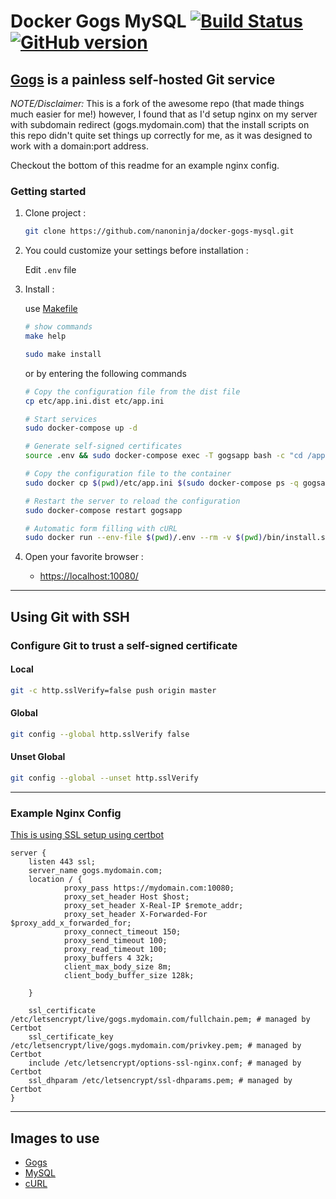 # Docker Gogs MySQL [![Build Status](https://travis-ci.org/nanoninja/docker-gogs-mysql.svg?branch=master)](https://travis-ci.org/nanoninja/docker-gogs-mysql) [![GitHub version](https://badge.fury.io/gh/nanoninja%2Fdocker-gogs-mysql.svg)](https://badge.fury.io/gh/nanoninja%2Fdocker-gogs-mysql)

## [Gogs](https://gogs.io/) is a painless self-hosted Git service

*NOTE/Disclaimer:* This is a fork of the awesome repo (that made things much easier for me!) however, I found that as I'd setup nginx on my server with subdomain redirect (gogs.mydomain.com) that the install scripts on this repo didn't quite set things up correctly for me, as it was designed to work with a domain:port address.

Checkout the bottom of this readme for an example nginx config.

### Getting started

1. Clone project :

    ```sh
    git clone https://github.com/nanoninja/docker-gogs-mysql.git
    ```

2. You could customize your settings before installation :

    Edit `.env` file

3. Install :

    use [Makefile](https://en.wikipedia.org/wiki/Makefile)

    ```sh
    # show commands
    make help

    sudo make install
    ```

    or by entering the following commands

    ```sh
    # Copy the configuration file from the dist file
    cp etc/app.ini.dist etc/app.ini

    # Start services
    sudo docker-compose up -d

    # Generate self-signed certificates
    source .env && sudo docker-compose exec -T gogsapp bash -c "cd /app/gogs; exec /app/gogs/gogs cert -ca=true -duration=$GOGS_CERT_DURATION -host=$GOGS_HTTP_DOMAIN"

    # Copy the configuration file to the container
    sudo docker cp $(pwd)/etc/app.ini $(sudo docker-compose ps -q gogsapp):/data/gogs/conf/app.ini

    # Restart the server to reload the configuration
    sudo docker-compose restart gogsapp

    # Automatic form filling with cURL
    sudo docker run --env-file $(pwd)/.env --rm -v $(pwd)/bin/install.sh:/install.sh --net=host appropriate/curl /bin/sh /install.sh
    ```

3. Open your favorite browser :

    - [https://localhost:10080/](https://localhost:10080)

---

## Using Git with SSH

### Configure Git to trust a self-signed certificate

#### Local

```sh
git -c http.sslVerify=false push origin master
```

#### Global 

```sh
git config --global http.sslVerify false
```

#### Unset Global

```sh
git config --global --unset http.sslVerify
```

---

### Example Nginx Config

[This is using SSL setup using certbot](https://www.digitalocean.com/community/tutorials/how-to-secure-nginx-with-let-s-encrypt-on-ubuntu-16-04)

```
server {
    listen 443 ssl;
    server_name gogs.mydomain.com;
    location / {
            proxy_pass https://mydomain.com:10080;
            proxy_set_header Host $host;
            proxy_set_header X-Real-IP $remote_addr;
            proxy_set_header X-Forwarded-For $proxy_add_x_forwarded_for;
            proxy_connect_timeout 150;
            proxy_send_timeout 100;
            proxy_read_timeout 100;
            proxy_buffers 4 32k;
            client_max_body_size 8m;
            client_body_buffer_size 128k;

    }

    ssl_certificate /etc/letsencrypt/live/gogs.mydomain.com/fullchain.pem; # managed by Certbot
    ssl_certificate_key /etc/letsencrypt/live/gogs.mydomain.com/privkey.pem; # managed by Certbot
    include /etc/letsencrypt/options-ssl-nginx.conf; # managed by Certbot
    ssl_dhparam /etc/letsencrypt/ssl-dhparams.pem; # managed by Certbot
}
```

---

## Images to use

- [Gogs](https://hub.docker.com/r/gogs/gogs/)
- [MySQL](https://hub.docker.com/_/mysql/)
- [cURL](https://hub.docker.com/r/appropriate/curl/)
